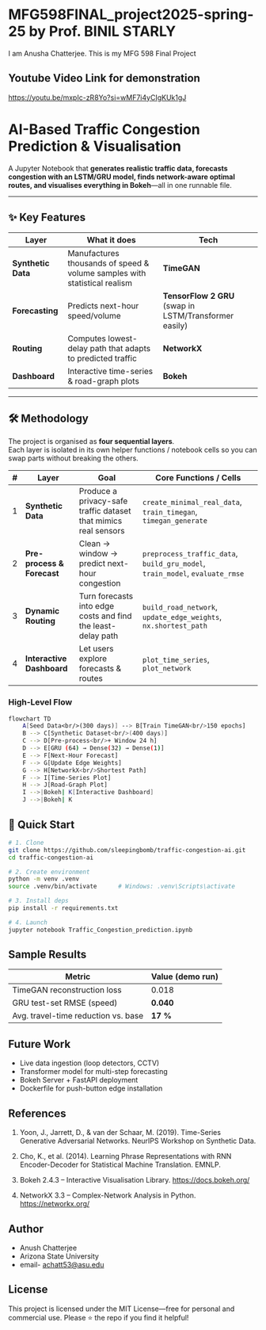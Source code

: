# MFG598FINAL_project2025-spring-25 by Prof. BINIL STARLY
I am Anusha Chatterjee. This is my MFG 598 Final Project
## Youtube Video Link for demonstration
https://youtu.be/mxpIc-zR8Yo?si=wMF7i4yCIgKUk1gJ
# AI-Based Traffic Congestion Prediction & Visualisation

A Jupyter Notebook that **generates realistic traffic data, forecasts congestion with an LSTM/GRU model, finds network-aware optimal routes, and visualises everything in Bokeh**—all in one runnable file.

---

## ✨ Key Features
| Layer | What it does | Tech |
|-------|--------------|------|
| **Synthetic Data** | Manufactures thousands of speed & volume samples with statistical realism | **TimeGAN** |
| **Forecasting** | Predicts next-hour speed/volume | **TensorFlow 2 GRU** (swap in LSTM/Transformer easily) |
| **Routing** | Computes lowest-delay path that adapts to predicted traffic | **NetworkX** |
| **Dashboard** | Interactive time-series & road-graph plots | **Bokeh** |

---
## 🛠️ Methodology

The project is organised as **four sequential layers**.  
Each layer is isolated in its own helper functions / notebook cells so you can swap parts without breaking the others.

| # | Layer | Goal | Core Functions / Cells |
|---|-------|------|------------------------|
| 1 | **Synthetic Data** | Produce a privacy-safe traffic dataset that mimics real sensors | `create_minimal_real_data`, `train_timegan`, `timegan_generate` |
| 2 | **Pre-process & Forecast** | Clean → window → predict next-hour congestion | `preprocess_traffic_data`, `build_gru_model`, `train_model`, `evaluate_rmse` |
| 3 | **Dynamic Routing** | Turn forecasts into edge costs and find the least-delay path | `build_road_network`, `update_edge_weights`, `nx.shortest_path` |
| 4 | **Interactive Dashboard** | Let users explore forecasts & routes | `plot_time_series`, `plot_network` |

### High-Level Flow

```bash
flowchart TD
    A[Seed Data<br/>(300 days)] --> B[Train TimeGAN<br/>150 epochs]
    B --> C[Synthetic Dataset<br/>(400 days)]
    C --> D[Pre-process<br/>+ Window 24 h]
    D --> E[GRU (64) → Dense(32) → Dense(1)]
    E --> F[Next-Hour Forecast]
    F --> G[Update Edge Weights]
    G --> H[NetworkX<br/>Shortest Path]
    F --> I[Time-Series Plot]
    H --> J[Road-Graph Plot]
    I -->|Bokeh| K[Interactive Dashboard]
    J -->|Bokeh| K

````

## 🚀 Quick Start

```bash
# 1. Clone
git clone https://github.com/sleepingbomb/traffic-congestion-ai.git
cd traffic-congestion-ai

# 2. Create environment
python -m venv .venv
source .venv/bin/activate      # Windows: .venv\Scripts\activate

# 3. Install deps
pip install -r requirements.txt

# 4. Launch
jupyter notebook Traffic_Congestion_prediction.ipynb

````
## Sample Results
| Metric                              | Value (demo run) |
| ----------------------------------- | ---------------- |
| TimeGAN reconstruction loss         | 0.018            |
| GRU test-set RMSE (speed)           | **0.040**        |
| Avg. travel-time reduction vs. base | **17 %**         |

## Future Work
- Live data ingestion (loop detectors, CCTV)
- Transformer model for multi-step forecasting
- Bokeh Server + FastAPI deployment
- Dockerfile for push-button edge installation

## References
1. Yoon, J., Jarrett, D., & van der Schaar, M. (2019).
Time-Series Generative Adversarial Networks.
NeurIPS Workshop on Synthetic Data.

2. Cho, K., et al. (2014). Learning Phrase Representations with RNN Encoder-Decoder for Statistical Machine Translation.
EMNLP.

3. Bokeh 2.4.3 – Interactive Visualisation Library.
https://docs.bokeh.org/

4. NetworkX 3.3 – Complex-Network Analysis in Python.
https://networkx.org/
## Author
- Anush Chatterjee
- Arizona State University
- email- achatt53@asu.edu
## License
This project is licensed under the MIT License—free for personal and commercial use.
Please ⭐ the repo if you find it helpful!


